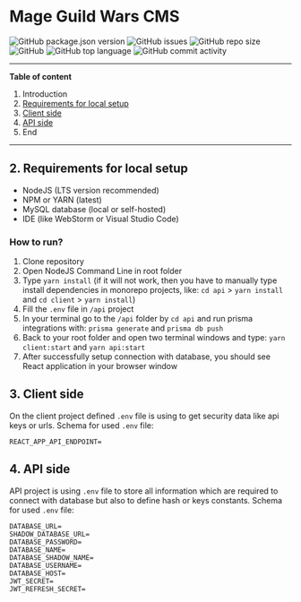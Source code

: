 # Mage Guild Wars CMS
![GitHub package.json version](https://img.shields.io/github/package-json/v/jakubwilk/mageguildwars-system?style=for-the-badge) ![GitHub issues](https://img.shields.io/github/issues/jakubwilk/mageguildwars-system?style=for-the-badge) ![GitHub repo size](https://img.shields.io/github/repo-size/jakubwilk/mageguildwars-system?style=for-the-badge) ![GitHub](https://img.shields.io/github/license/jakubwilk/mageguildwars-system?style=for-the-badge) ![GitHub top language](https://img.shields.io/github/languages/top/jakubwilk/mageguildwars-system?style=for-the-badge) ![GitHub commit activity](https://img.shields.io/github/commit-activity/w/jakubwilk/mageguildwars-system?style=for-the-badge)
___
**Table of content**
1. Introduction
2. [Requirements for local setup](#2-requirements-for-local-setup)
3. [Client side](#3-client-side)
4. [API side](#4-api-side)
5. End
___
## 2. Requirements for local setup
- NodeJS (LTS version recommended)
- NPM or YARN (latest)
- MySQL database (local or self-hosted)
- IDE (like WebStorm or Visual Studio Code)

### How to run?
1. Clone repository
2. Open NodeJS Command Line in root folder
3. Type `yarn install` (if it will not work, then you have to manually type install dependencies in monorepo projects, like: `cd api` > `yarn install` and `cd client` > `yarn install`)
4. Fill the `.env` file in `/api` project
5. In your terminal go to the `/api` folder by `cd api` and run prisma integrations with: `prisma generate` and `prisma db push`
6. Back to your root folder and open two terminal windows and type: `yarn client:start` and `yarn api:start`
7. After successfully setup connection with database, you should see React application in your browser window

## 3. Client side
On the client project defined `.env` file is using to get security data like api keys or urls. Schema for used `.env` file:
```
REACT_APP_API_ENDPOINT=
```

## 4. API side
API project is using `.env` file to store all information which are required to connect with database but also to define hash or keys constants. Schema for used `.env` file:
```
DATABASE_URL=
SHADOW_DATABASE_URL=
DATABASE_PASSWORD=
DATABASE_NAME=
DATABASE_SHADOW_NAME=
DATABASE_USERNAME=
DATABASE_HOST=
JWT_SECRET=
JWT_REFRESH_SECRET=
```